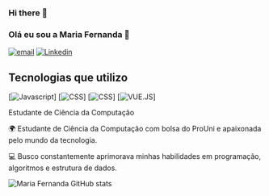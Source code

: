 ### Hi there 👋

### Olá eu sou a Maria Fernanda 👋

[![email](	https://img.shields.io/badge/Gmail-D14836?style=for-the-badge&logo=gmail&logoColor=white)](https://mail.google.com/mail/u/0/?tab=rm&ogbl#inbox)
[![Linkedin](	https://img.shields.io/badge/LinkedIn-0077B5?style=for-the-badge&logo=linkedin&logoColor=white)](https://www.linkedin.com/in/fernanda-dias-4369b81a0/)

## Tecnologias que utilizo
[![Javascript](https://img.shields.io/badge/JavaScript-323330?style=for-the-badge&logo=javascript&logoColor=F7DF1E)]
[![CSS](https://img.shields.io/badge/CSS-239120?&style=for-the-badge&logo=css3&logoColor=white)]
[![CSS](https://img.shields.io/badge/HTML-239120?style=for-the-badge&logo=html5&logoColor=white)]
[![VUE.JS](https://img.shields.io/badge/Vue.js-35495E?style=for-the-badge&logo=vue.js&logoColor=4FC08D)]



Estudante de Ciência da Computação

🌍 Estudante de Ciência da Computação com bolsa do ProUni e  apaixonada pelo mundo da tecnologia.

💻 Busco constantemente aprimorava minhas habilidades em programação, algoritmos e estrutura de dados.

![Maria Fernanda GitHub stats](https://github-readme-stats.vercel.app/api?username=mfernandadias&show_icons=true&theme=dracula)
